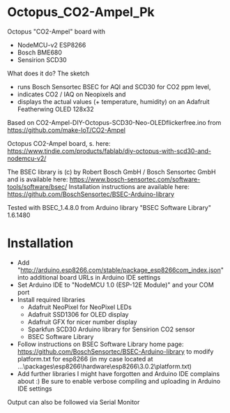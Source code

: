 # Octopus_CO2-Ampel_Pk
Octopus "CO2-Ampel" board with
* NodeMCU-v2 ESP8266
* Bosch BME680
* Sensirion SCD30

What does it do?
The sketch
* runs Bosch Sensortec BSEC for AQI and SCD30 for CO2 ppm level,
* indicates CO2 / IAQ on Neopixels and
* displays the actual values (+ temperature, humidity) on an Adafruit Featherwing OLED 128x32

Based on CO2-Ampel-DIY-Octopus-SCD30-Neo-OLEDflickerfree.ino from https://github.com/make-IoT/CO2-Ampel

Octopus CO2-Ampel board, s. here:
https://www.tindie.com/products/fablab/diy-octopus-with-scd30-and-nodemcu-v2/

The BSEC library is (c) by Robert Bosch GmbH / Bosch Sensortec GmbH and is available here:
https://www.bosch-sensortec.com/software-tools/software/bsec/
Installation instructions are available here:
https://github.com/BoschSensortec/BSEC-Arduino-library

Tested with BSEC_1.4.8.0 from Arduino library "BSEC Software Library" 1.6.1480

# Installation
* Add "http://arduino.esp8266.com/stable/package_esp8266com_index.json" into additional board URLs in Arduino IDE settings
* Set Arduino IDE to "NodeMCU 1.0 (ESP-12E Module)" and your COM port
* Install required libraries
  * Adafruit NeoPixel for NeoPixel LEDs
  * Adafruit SSD1306 for OLED display
  * Adafruit GFX for nicer number display
  * Sparkfun SCD30 Arduino library for Sensirion CO2 sensor
  * BSEC Software Library
* Follow instructions on BSEC Software Library home page: https://github.com/BoschSensortec/BSEC-Arduino-library to modify platform.txt for esp8266 (in my case located at ...\packages\esp8266\hardware\esp8266\3.0.2\platform.txt)
* Add further libraries I might have forgotten and Arduino IDE complains about :) Be sure to enable verbose compiling and uploading in Arduino IDE settings

Output can also be followed via Serial Monitor
